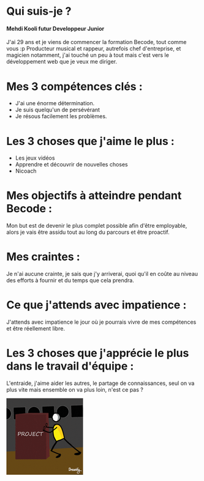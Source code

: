 # Qui suis-je ?
#### Mehdi Kooli futur Developpeur Junior
J'ai 29 ans et je viens de commencer la formation Becode, tout comme vous :p
Producteur musical et rappeur, autrefois chef d'entreprise, et magicien notamment, j'ai touché un peu à tout mais c'est vers le développement web que je veux me diriger.

# Mes 3 compétences clés : 
* J'ai une énorme détermination.
* Je suis quelqu'un de persévérant
* Je résous facilement les problèmes.

# Les 3 choses que j'aime le plus :
* Les jeux vidéos
* Apprendre et découvrir de nouvelles choses
* Nicoach

# Mes objectifs à atteindre pendant Becode : 
Mon but est de devenir le plus complet possible afin d'être employable, alors je vais être assidu tout au long du parcours et être proactif.

# Mes craintes :
Je n'ai aucune crainte, je sais que j'y arriverai, quoi qu'il en coûte au niveau des efforts à fournir et du temps que cela prendra.

# Ce que j'attends avec impatience :
J'attends avec impatience le jour où je pourrais vivre de mes compétences et être réellement libre.

# Les 3 choses que j'apprécie le plus dans le travail d'équipe : 
L'entraide, j'aime aider les autres, le partage de connaissances, seul on va plus vite mais ensemble on va plus loin, n'est ce pas ?


![Fournir des efforts afin de faire avancer ses projets.](/assets/images/deter.gif "Détermination")
